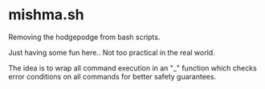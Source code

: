 mishma.sh
=========

Removing the hodgepodge from bash scripts.

Just having some fun here.. Not too practical in the real world.

The idea is to wrap all command execution in an "_" function which checks error conditions on all commands for better safety guarantees.
